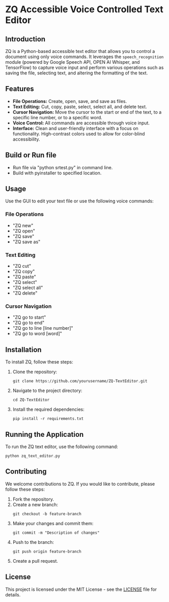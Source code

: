 # ZQ Accessible Voice Controlled Text Editor

## Introduction
ZQ is a Python-based accessible text editor that allows you to control a document using only voice commands. It leverages the `speech_recognition` module (powered by Google Speech API, OPEN AI Whisper, and TensorFlow) to capture voice input and perform various operations such as saving the file, selecting text, and altering the formatting of the text.

## Features

- **File Operations:** Create, open, save, and save as files.
- **Text Editing:** Cut, copy, paste, select, select all, and delete text.
- **Cursor Navigation:** Move the cursor to the start or end of the text, to a specific line number, or to a specific word.
- **Voice Control:** All commands are accessible through voice input.
- **Interface:** Clean and user-friendly interface with a focus on functionality. High-contrast colors used to allow for color-blind accessibility.

## Build or Run file

- Run file via "python srtest.py" in command line.
- Build with pyinstaller to specified location.

## Usage

Use the GUI to edit your text file or use the following voice commands:

### File Operations
- "ZQ new"
- "ZQ open"
- "ZQ save"
- "ZQ save as"

### Text Editing
- "ZQ cut"
- "ZQ copy"
- "ZQ paste"
- "ZQ select"
- "ZQ select all"
- "ZQ delete"

### Cursor Navigation
- "ZQ go to start"
- "ZQ go to end"
- "ZQ go to line [line number]"
- "ZQ go to word [word]"

## Installation

To install ZQ, follow these steps:

1. Clone the repository:
   ```
   git clone https://github.com/yourusername/ZQ-TextEditor.git
   ```
2. Navigate to the project directory:
   ```
   cd ZQ-TextEditor
   ```
3. Install the required dependencies:
   ```
   pip install -r requirements.txt
   ```

## Running the Application

To run the ZQ text editor, use the following command:
```
python zq_text_editor.py
```

## Contributing

We welcome contributions to ZQ. If you would like to contribute, please follow these steps:

1. Fork the repository.
2. Create a new branch:
   ```
   git checkout -b feature-branch
   ```
3. Make your changes and commit them:
   ```
   git commit -m "Description of changes"
   ```
4. Push to the branch:
   ```
   git push origin feature-branch
   ```
5. Create a pull request.

## License

This project is licensed under the MIT License - see the [LICENSE](LICENSE) file for details.

